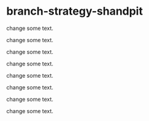 # branch-strategy-shandpit

change some text.

change some text.

change some text.

change some text.

change some text.

change some text.

change some text.

change some text.
